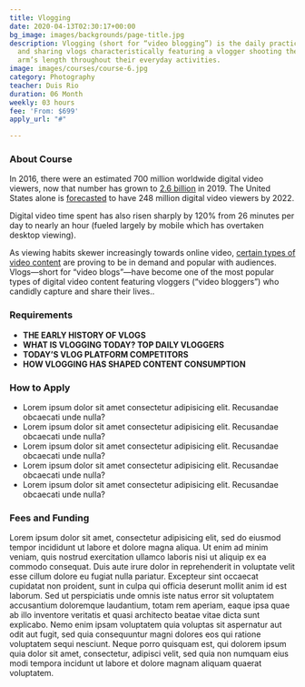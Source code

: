 ```yaml
---
title: Vlogging
date: 2020-04-13T02:30:17+00:00
bg_image: images/backgrounds/page-title.jpg
description: Vlogging (short for “video blogging”) is the daily practice of capturing
  and sharing vlogs characteristically featuring a vlogger shooting themselves at
  arm’s length throughout their everyday activities.
image: images/courses/course-6.jpg
category: Photography
teacher: Duis Rio
duration: 06 Month
weekly: 03 hours
fee: 'From: $699'
apply_url: "#"

---
```

### About Course

In 2016, there were an estimated 700 million worldwide digital video viewers, now that number has grown to [2.6 billion](https://www.emarketer.com/content/digital-video-2019) in 2019. The United States alone is [forecasted](https://www.statista.com/statistics/271611/digital-video-viewers-in-the-united-states/) to have 248 million digital video viewers by 2022.

Digital video time spent has also risen sharply by 120% from 26 minutes per day to nearly an hour (fueled largely by mobile which has overtaken desktop viewing).

As viewing habits skewer increasingly towards online video, [certain types of video content](https://mediakix.com/2016/06/most-popular-youtube-videos-types-infographic/) are proving to be in demand and popular with audiences. Vlogs—short for “video blogs”—have become one of the most popular types of digital video content featuring vloggers (“video bloggers”) who candidly capture and share their lives..</p>

### Requirements

* **THE EARLY HISTORY OF VLOGS**
* **WHAT IS VLOGGING TODAY? TOP DAILY VLOGGERS**
* **TODAY’S VLOG PLATFORM COMPETITORS**
* **HOW VLOGGING HAS SHAPED CONTENT CONSUMPTION**

### How to Apply

* Lorem ipsum dolor sit amet consectetur adipisicing elit. Recusandae obcaecati unde nulla?
* Lorem ipsum dolor sit amet consectetur adipisicing elit. Recusandae obcaecati unde nulla?
* Lorem ipsum dolor sit amet consectetur adipisicing elit. Recusandae obcaecati unde nulla?
* Lorem ipsum dolor sit amet consectetur adipisicing elit. Recusandae obcaecati unde nulla?
* Lorem ipsum dolor sit amet consectetur adipisicing elit. Recusandae obcaecati unde nulla?

### Fees and Funding

Lorem ipsum dolor sit amet, consectetur adipisicing elit, sed do eiusmod tempor incididunt ut labore et
dolore magna aliqua. Ut enim ad minim veniam, quis nostrud exercitation ullamco laboris nisi ut aliquip ex ea
commodo consequat. Duis aute irure dolor in reprehenderit in voluptate velit esse cillum dolore eu fugiat
nulla pariatur. Excepteur sint occaecat cupidatat non proident, sunt in culpa qui officia deserunt mollit
anim id est laborum. Sed ut perspiciatis unde omnis iste natus error sit voluptatem accusantium doloremque
laudantium, totam rem aperiam, eaque ipsa quae ab illo inventore veritatis et quasi architecto beatae vitae
dicta sunt explicabo. Nemo enim ipsam voluptatem quia voluptas sit aspernatur aut odit aut fugit, sed quia
consequuntur magni dolores eos qui ratione voluptatem sequi nesciunt. Neque porro quisquam est, qui dolorem
ipsum quia dolor sit amet, consectetur, adipisci velit, sed quia non numquam eius modi tempora incidunt ut
labore et dolore magnam aliquam quaerat voluptatem.